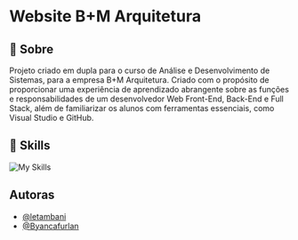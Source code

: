 
# Website B+M Arquitetura




## 🔖 Sobre

Projeto criado em dupla para o curso de Análise e Desenvolvimento de Sistemas, para a empresa B+M Arquitetura. Criado com o propósito de proporcionar uma experiência de aprendizado abrangente sobre as funções e responsabilidades de um desenvolvedor Web Front-End, Back-End e Full Stack, além de familiarizar os alunos com ferramentas essenciais, como Visual Studio e GitHub.

## 🚀 Skills


![My Skills](https://skillicons.dev/icons?i=vscode,js,html,css,idea)
## Autoras

- [@letambani](https://github.com/letambani)
- [@Byancafurlan](https://github.com/Byancafurlan)


